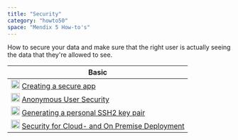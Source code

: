 ```yaml
---
title: "Security"
category: "howto50"
space: "Mendix 5 How-to's"
---
```

How to secure your data and make sure that the right user is actually seeing the data that they're allowed to see.

<table><thead><tr><th class="highlight-blue confluenceTh" data-highlight-colour="blue">Basic</th></tr></thead><tbody><tr><td class="confluenceTd"><a href="Creating+a+secure+app"><img class="confluence-embedded-image confluence-thumbnail" alt="How-To" width="20" src="attachments/8783163/8946558.png" data-image-src="attachments/8783163/8946558.png"></a> <a href="Creating+a+secure+app">Creating a secure app</a></td></tr><tr><td colspan="1" class="confluenceTd"><img class="confluence-embedded-image confluence-thumbnail" width="20" src="attachments/8783270/8946555.png" data-image-src="attachments/8783270/8946555.png"> <a href="Anonymous+User+Security">Anonymous User Security</a></td></tr><tr><td colspan="1" class="confluenceTd"><a href="Generating+a+personal+SSH2+key+pair"><img class="confluence-embedded-image confluence-thumbnail" width="20" src="attachments/8783270/8946555.png" data-image-src="attachments/8783270/8946555.png"></a> <a href="Generating+a+personal+SSH2+key+pair">Generating a personal SSH2 key pair</a></td></tr><tr><td colspan="1" class="confluenceTd"><span><a href="http://ww2.mendix.com/rs/mendix/images/Mendix-Security-for-Cloud-and-on-Premise-Deployment.pdf" class="external-link" rel="nofollow"><img class="confluence-embedded-image confluence-thumbnail" alt="Whitepaper" width="20" src="attachments/8783176/8946523.png" data-image-src="attachments/8783176/8946523.png"></a> <a href="http://ww2.mendix.com/rs/mendix/images/Mendix-Security-for-Cloud-and-on-Premise-Deployment.pdf" class="external-link" rel="nofollow">Security for Cloud- and On Premise Deployment</a></span></td></tr></tbody></table>